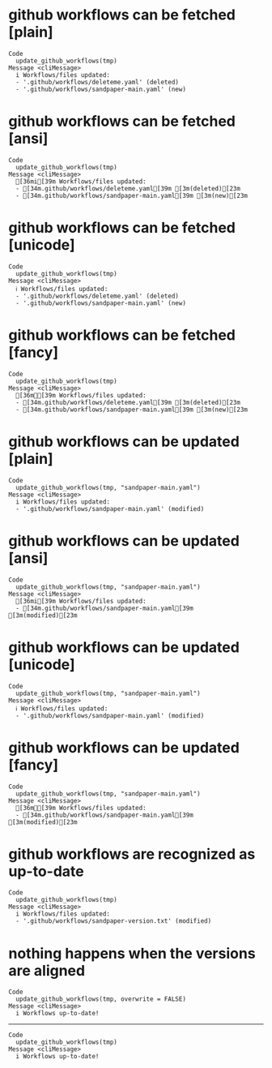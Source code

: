 # github workflows can be fetched [plain]

    Code
      update_github_workflows(tmp)
    Message <cliMessage>
      i Workflows/files updated:
      - '.github/workflows/deleteme.yaml' (deleted)
      - '.github/workflows/sandpaper-main.yaml' (new)

# github workflows can be fetched [ansi]

    Code
      update_github_workflows(tmp)
    Message <cliMessage>
      [36mi[39m Workflows/files updated:
      - [34m.github/workflows/deleteme.yaml[39m [3m(deleted)[23m
      - [34m.github/workflows/sandpaper-main.yaml[39m [3m(new)[23m

# github workflows can be fetched [unicode]

    Code
      update_github_workflows(tmp)
    Message <cliMessage>
      ℹ Workflows/files updated:
      - '.github/workflows/deleteme.yaml' (deleted)
      - '.github/workflows/sandpaper-main.yaml' (new)

# github workflows can be fetched [fancy]

    Code
      update_github_workflows(tmp)
    Message <cliMessage>
      [36mℹ[39m Workflows/files updated:
      - [34m.github/workflows/deleteme.yaml[39m [3m(deleted)[23m
      - [34m.github/workflows/sandpaper-main.yaml[39m [3m(new)[23m

# github workflows can be updated [plain]

    Code
      update_github_workflows(tmp, "sandpaper-main.yaml")
    Message <cliMessage>
      i Workflows/files updated:
      - '.github/workflows/sandpaper-main.yaml' (modified)

# github workflows can be updated [ansi]

    Code
      update_github_workflows(tmp, "sandpaper-main.yaml")
    Message <cliMessage>
      [36mi[39m Workflows/files updated:
      - [34m.github/workflows/sandpaper-main.yaml[39m [3m(modified)[23m

# github workflows can be updated [unicode]

    Code
      update_github_workflows(tmp, "sandpaper-main.yaml")
    Message <cliMessage>
      ℹ Workflows/files updated:
      - '.github/workflows/sandpaper-main.yaml' (modified)

# github workflows can be updated [fancy]

    Code
      update_github_workflows(tmp, "sandpaper-main.yaml")
    Message <cliMessage>
      [36mℹ[39m Workflows/files updated:
      - [34m.github/workflows/sandpaper-main.yaml[39m [3m(modified)[23m

# github workflows are recognized as up-to-date

    Code
      update_github_workflows(tmp)
    Message <cliMessage>
      i Workflows/files updated:
      - '.github/workflows/sandpaper-version.txt' (modified)

# nothing happens when the versions are aligned

    Code
      update_github_workflows(tmp, overwrite = FALSE)
    Message <cliMessage>
      i Workflows up-to-date!

---

    Code
      update_github_workflows(tmp)
    Message <cliMessage>
      i Workflows up-to-date!

